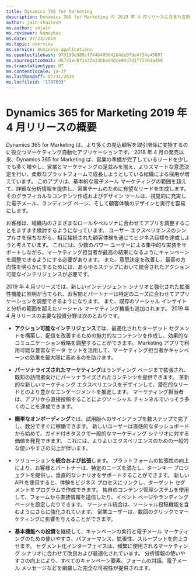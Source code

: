 ```yaml
---
title: Dynamics 365 for Marketing
description: Dynamics 365 for Marketing の 2019 年 4 月リリースに含まれる新機能
author: jain-shailesh
ms.author: shjain
ms.reviewer: kamaybac
ms.date: 07/23/2019
ms.topic: overview
ms.service: business-applications
ms.openlocfilehash: 97d199e989cf744b48904264de97de4f54e45607
ms.sourcegitcommit: d67d2ec8f1a32a34bbad4dce94d7d1f7346da4b6
ms.translationtype: HT
ms.contentlocale: ja-JP
ms.lasthandoff: 07/31/2019
ms.locfileid: "1797033"
---
```

# <a name="overview-of-dynamics-365-for-marketing-april-19-release"></a>Dynamics 365 for Marketing 2019 年 4 月リリースの概要

Dynamics 365 for Marketing は、より多くの見込顧客を取引関係に変換するのに役立つマーケティング自動化アプリケーションです。 2018 年 4 月の発売以来、Dynamics 365 for Marketing は、営業の準備が完了しているリードを少しでも多く増やし、営業とマーケティングの足並みを揃え、よりスマートな意思決定を行い、柔軟なプラットフォームで成長しようとしている組織による採用が増えています。 このアプリは、基本的な電子メール マーケティングの範囲を超えて、詳細な分析情報を提供し、営業チームのために有望なリードを生成します。 そのグラフィカルなコンテンツ作成およびデザイン ツールは、視覚的に充実した電子メール、ランディング ページ、そして顧客体験のデザインと実行を容易にします。

お客様は、組織内のさまざまなロールやペルソナに合わせてアプリを調整することをますます検討するようになっています。 ユーザー エクスペリエンスのシンプルさを保ちながら、相互接続された顧客体験を通じてビジネス目標を達成しようと考えています。 これには、少数のパワー ユーザーによる集中的な実装をサポートしながら、マーケティング担当者が最高の結果になるようにキャンペーンを調整できるようにする必要があります。 また、意思決定を改善し、最善の方向性を明らかにするためには、あらゆるステップにおいて統合されたアクション可能なインテリジェンスが必要です。

2019 年 4 月リリースでは、新しいインテリジェント シナリオと強化された拡張性機能に照明が当てられ、お客間とパートナーは特定のニーズに合わせてアプリケーションを調整できるようになります。 また、既存のソーシャル インサイトと分析の範囲を超えたソーシャル マーケティング機能も追加されます。 2019 年 4 月リリースの主要な投資分野は次のとおりです。

- **アクション可能なインテリジェンス**では、最適化されたターゲット セグメントを構築し、配信を改善するための魅力的なコンテンツを作成し、効果的なコミュニケーション戦略を調整することができます。 Marketing アプリで利用可能な豊富なデータ セットを活用して、マーケティング担当者がキャンペーンの効果を最大限に高めるのを助けます。

- **パーソナライズされたマーケティング**はランディング ページまで拡張され、既知の訪問者向けにパーソナライズされたコンテンツを提供できます。 革新的な新しいマーケティング エクスペリエンスをデザインして、潜在的なリードとのより豊かなエンゲージメントを推進します。 マーケティング担当者は、アプリから直接投稿することによりソーシャル チャンネルでいっそう多くのことを達成できます。

- **簡単なオンボーディング**では、試用版へのサインアップを数ステップで完了し、数分ですぐに稼働できます。 新しいユーザーは直感的なダッシュボードから始めて、ガイド付きタスクで一般的なマーケティング シナリオに対する価値を発見できます。 これには、よりよいエクスペリエンスのための一般的な使いやすさの向上が伴います。

- ソリューションを**統合および拡張**します。 プラットフォームの拡張性の向上により、お客様とパートナーは、特定のニーズを満たし、ターンキー プロジェクトを提供し、垂直的なシナリオをサポートすることができます。 新しい API を使用すると、体験をビジネス プロセスにリンクし、ターゲット セグメントをプログラムで作成できます。 独自のコンテンツ管理システムを使用して、フォームから直接情報を送信したり、イベント ページやランディング ページを設定したりできます。 ソーシャル統合は、ソーシャル投稿機能を含むようにさらに強化されています。 営業ユーザーは、数回のクリックでマーケティングに影響を与えることができます。

- **基本機能への投資**を継続して、キャンペーンの実行と電子メール マーケティングのための使いやすさ、パフォーマンス、拡張性、スループットを向上させます。 セグメント化インターフェイスは、頻繁に使用されるマーケティング シナリオに合わせて改良および最適化されています。 分析情報の使いやすさの向上により、すべてのキャンペーン要素、フォームの対話、電子メール メッセージなどを網羅した完全な可視性が提供されます。
